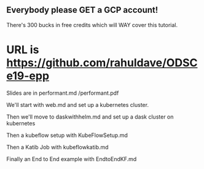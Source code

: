 ## Everybody please GET a GCP account!

There's 300 bucks in free credits which will WAY cover this tutorial.

# URL is https://github.com/rahuldave/ODSCe19-epp

Slides are in performant.md /performant.pdf

We'll start with web.md and set up a kubernetes cluster.

Then we'll move to daskwithhelm.md and set up a dask cluster on kubernetes

Then a kubeflow setup with KubeFlowSetup.md

Then a Katib Job with kubeflowkatib.md

Finally an End to End example with EndtoEndKF.md
